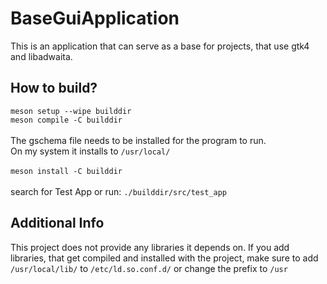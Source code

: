 # BaseGuiApplication

This is an application that can serve as a base for projects,
that use gtk4 and libadwaita.

## How to build?

`meson setup --wipe builddir`\
`meson compile -C builddir`\
\
The gschema file needs to be installed for the program to run.\
On my system it installs to `/usr/local/`\
\
`meson install -C builddir`\
\
search for Test App or run:
`./builddir/src/test_app`

## Additional Info

This project does not provide any libraries it depends on.
If you add libraries, that get compiled and installed with the project,
make sure to add `/usr/local/lib/` to `/etc/ld.so.conf.d/`
or change the prefix to `/usr`
